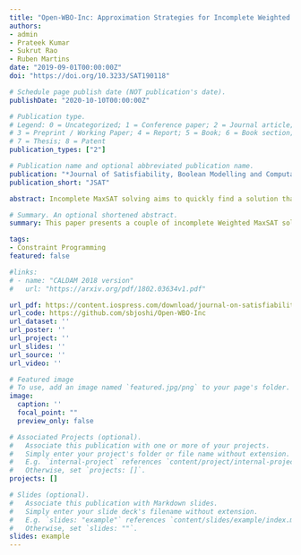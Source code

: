 ```yaml
---
title: "Open-WBO-Inc: Approximation Strategies for Incomplete Weighted MaxSAT"
authors:
- admin
- Prateek Kumar
- Sukrut Rao
- Ruben Martins
date: "2019-09-01T00:00:00Z"
doi: "https://doi.org/10.3233/SAT190118"

# Schedule page publish date (NOT publication's date).
publishDate: "2020-10-10T00:00:00Z"

# Publication type.
# Legend: 0 = Uncategorized; 1 = Conference paper; 2 = Journal article;
# 3 = Preprint / Working Paper; 4 = Report; 5 = Book; 6 = Book section;
# 7 = Thesis; 8 = Patent
publication_types: ["2"]

# Publication name and optional abbreviated publication name.
publication: "*Journal of Satisfiability, Boolean Modelling and Computation*(11)"
publication_short: "JSAT"

abstract: Incomplete MaxSAT solving aims to quickly find a solution that attempts to minimize the sum of the weights of unsatisfied soft clauses without providing any optimality guarantees. In this paper, we propose two approximation strategies for improving incomplete weighted MaxSAT solving. In one of the strategies, we cluster the weights and approximate them with a representative weight. In another strategy, we break up the problem of minimizing the sum of weights of unsatisfiable clauses into multiple minimization subproblems. We have implemented these strategies in a tool Open-WBO-Inc. Using the subproblem minimization strategy, Open-WBO-Inc placed first and second in the weighted incomplete tracks in the MaxSAT Evaluation 2018 whereas the strategy based on weight approximation was placed fourth. We compare these strategies with the best incomplete MaxSAT solvers on benchmarks taken from MaxSAT Evaluation 2017 and MaxSAT Evaluation 2018 and show that the strategies proposed are competitive with the best of the solvers.

# Summary. An optional shortened abstract.
summary: This paper presents a couple of incomplete Weighted MaxSAT solving techniques along with analysis on the deviation to the optimal value.

tags:
- Constraint Programming
featured: false

#links:
# - name: "CALDAM 2018 version"
#   url: "https://arxiv.org/pdf/1802.03634v1.pdf"

url_pdf: https://content.iospress.com/download/journal-on-satisfiability-boolean-modeling-and-computation/sat190118?id=journal-on-satisfiability-boolean-modeling-and-computation%2Fsat190118
url_code: https://github.com/sbjoshi/Open-WBO-Inc
url_dataset: ''
url_poster: ''
url_project: ''
url_slides: ''
url_source: ''
url_video: ''

# Featured image
# To use, add an image named `featured.jpg/png` to your page's folder. 
image:
  caption: ''
  focal_point: ""
  preview_only: false

# Associated Projects (optional).
#   Associate this publication with one or more of your projects.
#   Simply enter your project's folder or file name without extension.
#   E.g. `internal-project` references `content/project/internal-project/index.md`.
#   Otherwise, set `projects: []`.
projects: []

# Slides (optional).
#   Associate this publication with Markdown slides.
#   Simply enter your slide deck's filename without extension.
#   E.g. `slides: "example"` references `content/slides/example/index.md`.
#   Otherwise, set `slides: ""`.
slides: example
---
```


